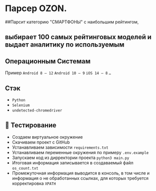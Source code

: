 # Парсер OZON. 
##Парсит категорию "СМАРТФОНЫ" с наибольшим рейтингом,
## выбирает 100 самых рейтинговых моделей и выдает аналитику по используемым
## Операционным Системам

 Пример
`Android 8 — 12`
`Android 10 — 9`
`iOS 14 — 8`
`…`  

## Стэк

* `Python` 
* `Selenium`
* `undetected-chromedriver`


## 🚀 Тестирование

* Создаем виртуальное окружение
* Скачиваем проект с GitHub
* Устанавливаем зависимости `requirements.txt`
* Устанавливаем переменные окружения по примеру `.env.example`
* Запускаем код из дирректории проекта  `python3 main.py`
* Итоговая информация записывается в создаваемый файл `os_count.txt`
* Промежуточная информация выводится в консоль, в том числе и информация о не
  обработанных ссылках, для которых требуется корректировка `XPATH`



